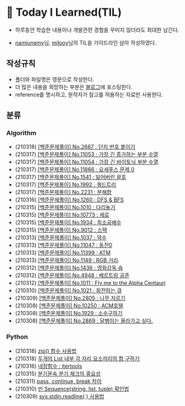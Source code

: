 # 🏅 Today I Learned(TIL)

* 하루동안 학습한 내용이나 개발관련 경험을 꾸미지 않더라도 최대한 남긴다.

* [namjunemy](https://github.com/namjunemy)님, [milooy](https://github.com/milooy)님의 TIL을 가이드라인 삼아 작성하였다.

## 작성규칙
* 폴더와 파일명은 영문으로 작성한다.
* 더 많은 내용을 희망하는 부분은 [블로그](https://data-jj.tistory.com/)에 포스팅한다.
* reference를 명시하고, 원작자가 참고를 허용하는 자료만 사용한다.

## 분류
### Algorithm
* (210318) [[백준문제풀이] No.2667 : 단지 번호 붙이기](https://github.com/JeongJoo-Lee/TIL/blob/main/Algorithm/baekjoon_N2667.md)
* (210317) [[백준문제풀이] No.11053 : 가장 긴 증가하는 부분 수열](https://github.com/JeongJoo-Lee/TIL/blob/main/Algorithm/baekjoon_N11053.md)
* (210317) [[백준문제풀이] No.11054 : 가장 긴 바이토닉 부분 수열](https://github.com/JeongJoo-Lee/TIL/blob/main/Algorithm/baekjoon_N11054.md)
* (210317) [[백준문제풀이] No.11866 : 요세푸스 문제 0](https://github.com/JeongJoo-Lee/TIL/blob/main/Algorithm/baekjoon_N11866.md)
* (210317) [[백준문제풀이] No.1541 : 잃어버린 괄호](https://github.com/JeongJoo-Lee/TIL/blob/main/Algorithm/baekjoon_N1541.md)
* (210317) [[백준문제풀이] No.1992 : 쿼드트리](https://github.com/JeongJoo-Lee/TIL/blob/main/Algorithm/baekjoon_N1992.md)
* (210317) [[백준문제풀이] No.2231 : 분해합](https://github.com/JeongJoo-Lee/TIL/blob/main/Algorithm/baekjoon_N2231.md)
* (210316) [[백준문제풀이] No.1260 : DFS & BFS](https://github.com/JeongJoo-Lee/TIL/blob/main/Algorithm/baekjoon_N1260.md)
* (210315) [[백준문제풀이] No.1010 : 다리놓기](https://github.com/JeongJoo-Lee/TIL/blob/main/Algorithm/baekjoon_N1010.md)
* (210315) [[백준문제풀이] No.10773 : 제로](https://github.com/JeongJoo-Lee/TIL/blob/main/Algorithm/baekjoon_N10773.md)
* (210315) [[백준문제풀이] No.1934 : 최소공배수](https://github.com/JeongJoo-Lee/TIL/blob/main/Algorithm/baekjoon_N1934.md)
* (210315) [[백준문제풀이] No.9012 : 스택](https://github.com/JeongJoo-Lee/TIL/blob/main/Algorithm/baekjoon_N9012.md)
* (210313) [[백준문제풀이] No.1037 : 약수](https://github.com/JeongJoo-Lee/TIL/blob/main/Algorithm/baekjoon_N1037.md)
* (210313) [[백준문제풀이] No.11047 : 동전0](https://github.com/JeongJoo-Lee/TIL/blob/main/Algorithm/baekjoon_N11047.md)
* (210313) [[백준문제풀이] No.11399 : ATM](https://github.com/JeongJoo-Lee/TIL/blob/main/Algorithm/baekjoon_N11399.md)
* (210313) [[백준문제풀이] No.1149 : RGB 거리](https://github.com/JeongJoo-Lee/TIL/blob/main/Algorithm/baekjoon_N1149.md)
* (210312) [[백준문제풀이] No.1436 : 영화감독 숌](https://github.com/JeongJoo-Lee/TIL/blob/main/Algorithm/baekjoon_N1436.md)
* (210312) [[백준문제풀이] No.4948 : 베르트랑 공준](https://github.com/JeongJoo-Lee/TIL/blob/main/Algorithm/baekjoon_N4948.md)
* (210312) [[백준문제풀이] No.1011 : Fly me to the Alpha Centauri](https://github.com/JeongJoo-Lee/TIL/blob/main/Algorithm/baekjoon_N1011.md)
* (210310) [[백준문제풀이] No.1021 : 회전하는 큐](https://github.com/JeongJoo-Lee/TIL/blob/main/Algorithm/baekjoon_N1021.md)
* (210309) [[백준문제풀이] No.2805 : 나무 자르기](https://github.com/JeongJoo-Lee/TIL/blob/main/Algorithm/baekjoon_N2805.md)
* (210308) [[백준문제풀이] No.10250 : ACM호텔](https://github.com/JeongJoo-Lee/TIL/blob/main/Algorithm/baekjoon_N10250.md)
* (210308) [[백준문제풀이] No.1929 : 소수구하기](https://github.com/JeongJoo-Lee/TIL/blob/main/Algorithm/baekjoon_N1929.md)
* (210308) [[백준문제풀이] No.2869 : 달팽이는 올라가고 싶다.](https://github.com/JeongJoo-Lee/TIL/blob/main/Algorithm/baekjoon_N2869.md)


### Python
* (210318) [zip() 함수 사용법](https://github.com/JeongJoo-Lee/TIL/blob/main/Python/zip_function_use.md)
* (210318) [두개의 List 내부 각 자리 요소끼리의 합 구하기](https://github.com/JeongJoo-Lee/TIL/blob/main/Python/Two_List_elements_sum.md)
* (210316) [내장함수 : itertools](https://github.com/JeongJoo-Lee/TIL/blob/main/Python/itertools.md)
* (210315) [분기문속 분기 체크의 중요성](https://data-jj.tistory.com/37)
* (210311) [pass, continue, break 차이](https://github.com/JeongJoo-Lee/TIL/blob/main/Python/pass%2C%20continue%2C%20break%20%EC%B0%A8%EC%9D%B4.md)
* (210310) [빈 Sequence(string, list, tuple) 확인법](https://github.com/JeongJoo-Lee/TIL/blob/main/Python/%EB%B9%84%EC%96%B4%EC%9E%88%EB%8A%94%20%EC%8B%9C%ED%80%80%EC%8A%A4(list%2Cstring%2Ctuple)%20%ED%99%95%EC%9D%B8%EB%B2%95.md)
* (210309) [sys.stdin.readline( ) 사용법](https://github.com/JeongJoo-Lee/TIL/blob/main/Python/sys.stdin.readline()%20%EC%82%AC%EC%9A%A9%EB%B2%95.md)
